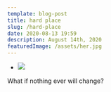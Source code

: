 ```yaml
---
template: blog-post
title: hard place
slug: /hard-place
date: 2020-08-13 19:59
description: August 14th, 2020
featuredImage: /assets/her.jpg
---
```

* ![](/assets/hardplace.jpg)

What if nothing ever will change?